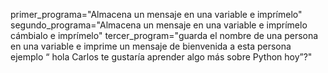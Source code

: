 primer_programa="Almacena un mensaje en una variable e imprímelo"
segundo_programa="Almacena un mensaje en una variable e imprímelo  cámbialo e imprímelo"
tercer_program="guarda el nombre de una persona en una variable e imprime un mensaje de bienvenida a esta persona ejemplo “ hola Carlos te gustaría aprender algo más sobre Python hoy”?"